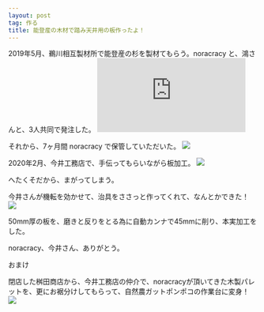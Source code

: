 ```yaml
---
layout: post
tag: 作る
title: 能登産の木材で踏み天井用の板作ったよ！
---
```


2019年5月、鵜川相互製材所で能登産の杉を製材てもらう。noracracy と、鴻さんと、3人共同で発注した。
![](https://kobapan.com/p/i.php?/galleries/make/ukawa-sm.jpg)

それから、7ヶ月間 noracracy で保管していただいた。
![](https://kobapan.com/p/_data/i/galleries/make/noracracy1-sm.jpg)

2020年2月、今井工務店で、手伝ってもらいながら板加工。
![](https://kobapan.com/p/_data/i/galleries/make/iami-sm.jpg)

へたくそだから、まがってしまう。

今井さんが機転を効かせて、治具をささっと作ってくれて、なんとかできた！
![](https://kobapan.com/p/_data/i/galleries/make/sane-sm.jpg)

50mm厚の板を、磨きと反りをとる為に自動カンナで45mmに削り、本実加工をした。

noracracy、今井さん、ありがとう。

おまけ

閉店した桝田商店から、今井工務店の仲介で、noracracyが頂いてきた木製パレットを、更にお裾分けしてもらって、自然農ガットポンポコの作業台に変身！
![](https://kobapan.com/p/_data/i/galleries/make/dai-sm.jpg)



